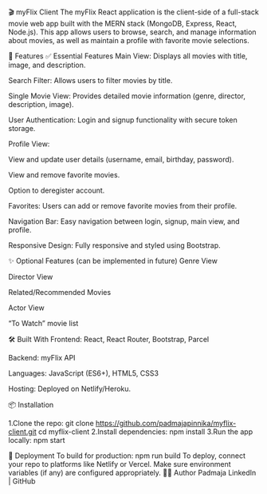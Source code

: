 🎬 myFlix Client
The myFlix React application is the client-side of a full-stack movie web app built with the MERN stack (MongoDB, Express, React, Node.js).
This app allows users to browse, search, and manage information about movies, as well as maintain a profile with favorite movie selections.

🌟 Features
✅ Essential Features
Main View: Displays all movies with title, image, and description.

Search Filter: Allows users to filter movies by title.

Single Movie View: Provides detailed movie information (genre, director, description, image).

User Authentication: Login and signup functionality with secure token storage.

Profile View:

View and update user details (username, email, birthday, password).

View and remove favorite movies.

Option to deregister account.

Favorites: Users can add or remove favorite movies from their profile.

Navigation Bar: Easy navigation between login, signup, main view, and profile.

Responsive Design: Fully responsive and styled using Bootstrap.

✨ Optional Features (can be implemented in future)
Genre View

Director View

Related/Recommended Movies

Actor View

“To Watch” movie list

🛠️ Built With
Frontend: React, React Router, Bootstrap, Parcel

Backend: myFlix API

Languages: JavaScript (ES6+), HTML5, CSS3

Hosting: Deployed on Netlify/Heroku.

📦 Installation

1.Clone the repo:
git clone https://github.com/padmajapinnika/myflix-client.git
cd myflix-client
2.Install dependencies:
npm install
3.Run the app locally:
npm start

🚀 Deployment
To build for production:
npm run build
To deploy, connect your repo to platforms like Netlify or Vercel. Make sure environment variables (if any) are configured appropriately.
👩‍💻 Author
Padmaja
LinkedIn | GitHub

